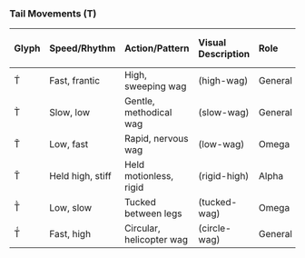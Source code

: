### **Tail Movements (T)**

| Glyph | Speed/Rhythm | Action/Pattern | Visual Description | Role | Valence (Pleasant, Unpleasant) | Arousal (Calm, Excited) |
| :--- | :--- | :--- | :--- | :--- | :--- | :--- |
| T́ | Fast, frantic | High, sweeping wag | (high-wag) | General | Pleasant | Excited |
| T̀ | Slow, low | Gentle, methodical wag | (slow-wag) | General | Pleasant | Calm |
| T̃ | Low, fast | Rapid, nervous wag | (low-wag) | Omega | Unpleasant | Excited |
| T̄ | Held high, stiff | Held motionless, rigid | (rigid-high) | Alpha | Neutral | Calm |
| Ť̀ | Low, slow | Tucked between legs | (tucked-wag) | Omega | Unpleasant | Calm |
| T́́ | Fast, high | Circular, helicopter wag | (circle-wag) | General | Pleasant | Excited |